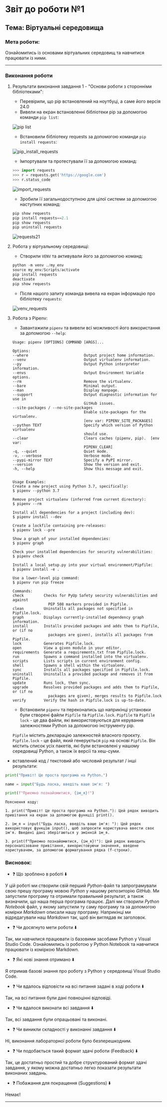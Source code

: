 # Звіт до роботи №1
## Тема: Віртуальні середовища
### Мета роботи: 
Ознайомитись із основами віртуальних середовищ та навчитися працювати із ними.

---
### Виконання роботи
1. Результати виконання завдання 1 - "Основи роботи з сторонніми бібліотеками":
    - Перевірили, що pip встановлений на ноутбуці, а саме його версія 24.0
    - Вивели на екран встановленні бібліотеки pip за допомогою команди `pip list`:

    ![pip list](images/pip_list.png "pip list")

    - Встановили бібліотеку requests за допомогою команди `pip install requests`:

    ![pip_install_requests](images/pip_install_requests.png "pip_install_requests")

    - Імпортували та протестували її за допомогою команд:

    ```python
    >>> import requests
    >>> r = requests.get('https://google.com')
    >>> r.status_code
    ```

    ![import_requests](images/import_requests.png "import_requests")

    - Зробили її загальнодоступною для цілої системи за допомогою наступних команд:

    ```python
    pip show requests
    pip install requests==2.1
    pip show requests
    pip uninstall requests
    ```
    
    ![requests21](images/requests21.png "requests21")  

1. Робота у віртуальному середовищі:
    - Створили `VENV` та активували його за допомогою команд:
    
    ```python
    python -m venv ./my_env
    source my_env/Scripts/activate
    pip install requests
    deactivate
    pip show requests
    ```

    - Після нашого запиту команда вивела на екран інформацію про бібліотеку `requests`:

    ![venv_requests](images/venv_requests.png "venv_requests")

1. Робота з Pipenv:
    - Завантажили `pipenv` та вивели всі можливості його використання за допомогою `--help`:

    ```
    Usage: pipenv [OPTIONS] COMMAND [ARGS]...

    Options:
    --where                         Output project home information.
    --venv                          Output virtualenv information.
    --py                            Output Python interpreter information.
    --envs                          Output Environment Variable options.
    --rm                            Remove the virtualenv.
    --bare                          Minimal output.
    --man                           Display manpage.
    --support                       Output diagnostic information for use in
                                    GitHub issues.
    --site-packages / --no-site-packages
                                    Enable site-packages for the virtualenv.
                                    [env var: PIPENV_SITE_PACKAGES]
    --python TEXT                   Specify which version of Python virtualenv
                                    should use.
    --clear                         Clears caches (pipenv, pip).  [env var:
                                    PIPENV_CLEAR]
    -q, --quiet                     Quiet mode.
    -v, --verbose                   Verbose mode.
    --pypi-mirror TEXT              Specify a PyPI mirror.
    --version                       Show the version and exit.
    -h, --help                      Show this message and exit.


    Usage Examples:
    Create a new project using Python 3.7, specifically:
    $ pipenv --python 3.7

    Remove project virtualenv (inferred from current directory):
    $ pipenv --rm

    Install all dependencies for a project (including dev):
    $ pipenv install --dev

    Create a lockfile containing pre-releases:
    $ pipenv lock --pre

    Show a graph of your installed dependencies:
    $ pipenv graph

    Check your installed dependencies for security vulnerabilities:
    $ pipenv check

    Install a local setup.py into your virtual environment/Pipfile:
    $ pipenv install -e .

    Use a lower-level pip command:
    $ pipenv run pip freeze

    Commands:
    check         Checks for PyUp Safety security vulnerabilities and against
                    PEP 508 markers provided in Pipfile.
    clean         Uninstalls all packages not specified in Pipfile.lock.
    graph         Displays currently-installed dependency graph information.
    install       Installs provided packages and adds them to Pipfile, or (if no
                    packages are given), installs all packages from Pipfile.
    lock          Generates Pipfile.lock.
    open          View a given module in your editor.
    requirements  Generate a requirements.txt from Pipfile.lock.
    run           Spawns a command installed into the virtualenv.
    scripts       Lists scripts in current environment config.
    shell         Spawns a shell within the virtualenv.
    sync          Installs all packages specified in Pipfile.lock.
    uninstall     Uninstalls a provided package and removes it from Pipfile.
    update        Runs lock, then sync.
    upgrade       Resolves provided packages and adds them to Pipfile, or (if no
                    packages are given), merges results to Pipfile.lock
    verify        Verify the hash in Pipfile.lock is up-to-date.
    ```

    - Встановили `pipenv` та переконались що наприкінці установки були створені файли `Pipfile` та `Pipfile.lock`. `Pipfile` та `Pipfile lock` - це два файли, які використовуються для керування залежностями Python за допомогою інструменту pip.

    `Pipfile` містить декларацію залежностей власного проєкту.
    `Pipfile.lock` - це файл, який генерується `pip` на основі `Pipfile`. Він містить список усіх пакетів, які були встановлені у нашому середовищі Python, а також їх версії та хеш-суми.










- вставлений код / текстовий або числовий результат / інші результати:
```python
print("Привіт! Це проста програма на Python.")

name = input("Будь ласка, введіть ваше ім'я: ")

print(f"Приємно познайомитися, {ім_я}!")
```
```text
Пояснення коду:

1. print("Привіт! Це проста програма на Python."): Цей рядок виводить привітання на екран за допомогою функції print().

2. ім_я = input("Будь ласка, введіть ваше ім'я: "): Цей рядок використовує функцію input(), щоб запросити користувача ввести своє ім'я. Введені дані зберігаються у змінній ім_я.

3. print(f"Приємно познайомитися, {ім_я}!"): Цей рядок виводить персоналізоване привітання, використовуючи значення, введене користувачем, за допомогою форматування рядка (f-строки).
```

### Висновок: 
- :question: Що зроблено в роботі :arrow_down: 

У цій роботі ми створили свій перший *Python*-файл та запрограмували свою прешу програму мовою *Python* у нашому репозиторію *GitHub*. Ми запустили програму та отримали правильний результат, а також визначили, що наша перша програма працює. Далі ми створили *Python Notebook* файл, у якому запустили ту саму програму та за допомогою комірки *Markdown* описали нашу програму. Наприкінці ми відредагували наш *Markdown* так, щоб він виглядав як заголовок.
- :question: Чи досягнуто мети роботи :arrow_down: 

Так, ми навчилися працювати із базовими засобами Python у Visual Studio Code. Ознайомились із роботою у Python Notebook та навчитися працювати із коміркою Markdown.
- :question: Які нові знання отримано :arrow_down:

Я отримав базові знання про роботу з Python у середовищі Visual Studio Code.
- :question: Чи вдалось відповісти на всі питання задані в ході роботи :arrow_down:

Так, на всі питання були дані повноцінні відповіді.
- :question: Чи вдалося виконати всі завдання :arrow_down:

Так, всі завдання були опрацьовані та виконані.
- :question: Чи виникли складності у виконанні завдання :arrow_down:

Ні, виконання лабораторної роботи було безперешкодним.
- :question: Чи подобається такий формат здачі роботи (Feedback) :arrow_down:

Так, це достатньо простий та добре структурований формат здачі завдання, у якому можна достатньо легко показати результати виконаних завдань.
- :question: Побажання для покращення (Suggestions) :arrow_down:

Немає!

---